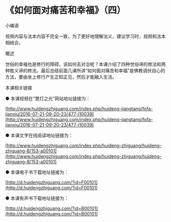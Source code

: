 # 《如何面对痛苦和幸福》（四）



小编语

视频内容与法本内容不完全一致，为了更好地理解法义，建议学习时，视频和法本相结合。

概述

世俗的幸福也是修行的障碍，该如何去对治呢？本课介绍了四种世俗谛的修法和两种胜义谛的修法。最后总结前面几课所讲“如何面对痛苦和幸福”是佛教调伏自心的方法，要由坐上修行产生正知正见，然后才能融入生活。

本课相关链接

● 本课视频在“慧灯之光”网站地址链接为：

[http://www.huidengzhiguang.com/index.php/huideng-jiangtang/fofa-jianxiu/2016-07-21-09-20-23/477-l10039](http://www.huidengzhiguang.com/index.php/huideng-jiangtang/fofa-jianxiu/2016-07-21-09-20-23/477-l10039)

● 本课文字在线阅读地址链接为：

[http://www.huidengzhiguang.com/index.php/huideng-zhiguang/huideng-zhiguang-8/153-a00101](http://www.huidengzhiguang.com/index.php/huideng-zhiguang/huideng-zhiguang-8/153-a00101)

● 本课电子书下载地址链接为：

[http://d.huidengzhiguang.com/?id=F00101](http://d.huidengzhiguang.com/?id=F00101)

● 本课有声书下载地址链接为：

[http://d.huidengzhiguang.com/?id=B00101](http://d.huidengzhiguang.com/?id=B00101)

